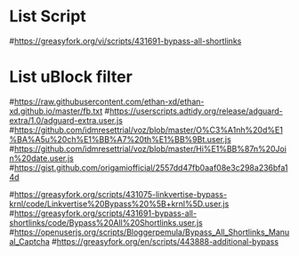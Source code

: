 # List Script

#https://greasyfork.org/vi/scripts/431691-bypass-all-shortlinks



# List uBlock filter

#https://raw.githubusercontent.com/ethan-xd/ethan-xd.github.io/master/fb.txt
#https://userscripts.adtidy.org/release/adguard-extra/1.0/adguard-extra.user.js
#https://github.com/idmresettrial/voz/blob/master/O%C3%A1nh%20d%E1%BA%A5u%20ch%E1%BB%A7%20th%E1%BB%9Bt.user.js
#https://github.com/idmresettrial/voz/blob/master/Hi%E1%BB%87n%20Join%20date.user.js
#https://gist.github.com/origamiofficial/2557dd47fb0aaf08e3c298a236bfa14d


#https://greasyfork.org/scripts/431075-linkvertise-bypass-krnl/code/Linkvertise%20Bypass%20%5B+krnl%5D.user.js
#https://greasyfork.org/scripts/431691-bypass-all-shortlinks/code/Bypass%20All%20Shortlinks.user.js
#https://openuserjs.org/scripts/Bloggerpemula/Bypass_All_Shortlinks_Manual_Captcha
#https://greasyfork.org/en/scripts/443888-additional-bypass
